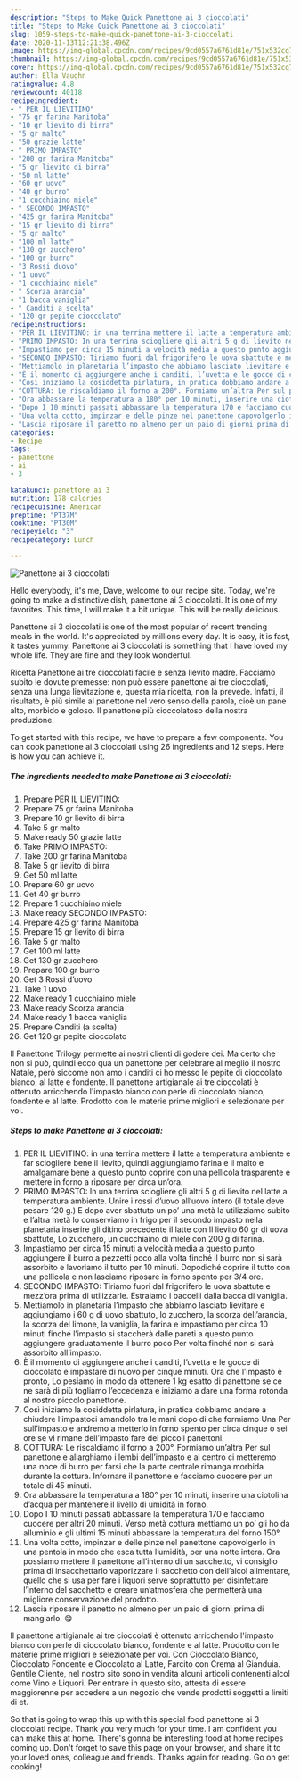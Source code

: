 ```yaml
---
description: "Steps to Make Quick Panettone ai 3 cioccolati"
title: "Steps to Make Quick Panettone ai 3 cioccolati"
slug: 1059-steps-to-make-quick-panettone-ai-3-cioccolati
date: 2020-11-13T12:21:38.496Z
image: https://img-global.cpcdn.com/recipes/9cd0557a6761d81e/751x532cq70/panettone-ai-3-cioccolati-recipe-main-photo.jpg
thumbnail: https://img-global.cpcdn.com/recipes/9cd0557a6761d81e/751x532cq70/panettone-ai-3-cioccolati-recipe-main-photo.jpg
cover: https://img-global.cpcdn.com/recipes/9cd0557a6761d81e/751x532cq70/panettone-ai-3-cioccolati-recipe-main-photo.jpg
author: Ella Vaughn
ratingvalue: 4.8
reviewcount: 40118
recipeingredient:
- " PER IL LIEVITINO"
- "75 gr farina Manitoba"
- "10 gr lievito di birra"
- "5 gr malto"
- "50 grazie latte"
- " PRIMO IMPASTO"
- "200 gr farina Manitoba"
- "5 gr lievito di birra"
- "50 ml latte"
- "60 gr uovo"
- "40 gr burro"
- "1 cucchiaino miele"
- " SECONDO IMPASTO"
- "425 gr farina Manitoba"
- "15 gr lievito di birra"
- "5 gr malto"
- "100 ml latte"
- "130 gr zucchero"
- "100 gr burro"
- "3 Rossi duovo"
- "1 uovo"
- "1 cucchiaino miele"
- " Scorza arancia"
- "1 bacca vaniglia"
- " Canditi a scelta"
- "120 gr pepite cioccolato"
recipeinstructions:
- "PER IL LIEVITINO: in una terrina mettere il latte a temperatura ambiente e far sciogliere bene il lievito, quindi aggiungiamo farina e il malto e amalgamare bene a questo punto coprire con una pellicola trasparente e mettere in forno a riposare per circa un’ora."
- "PRIMO IMPASTO: In una terrina sciogliere gli altri 5 g di lievito nel latte a temperatura ambiente. Unire i rossi d’uovo all’uovo intero (il totale deve pesare 120 g.) E dopo aver sbattuto un po’ una metà la utilizziamo subito e l’altra metà lo conserviamo in frigo per il secondo impasto nella planetaria inserire gli ditino precedente il latte con Il lievito 60 gr di uova sbattute, Lo zucchero, un cucchiaino di miele con 200 g di farina."
- "Impastiamo per circa 15 minuti a velocità media a questo punto aggiungere il burro a pezzetti poco alla volta finché il burro non si sarà assorbito e lavoriamo il tutto per 10 minuti. Dopodiché coprire il tutto con una pellicola e non lasciamo riposare in forno spento per 3/4 ore."
- "SECONDO IMPASTO: Tiriamo fuori dal frigorifero le uova sbattute e mezz’ora prima di utilizzarle. Estraiamo i baccelli dalla bacca di vaniglia."
- "Mettiamolo in planetaria l’impasto che abbiamo lasciato lievitare e aggiungiamo i 60 g di uovo sbattuto, lo zucchero, la scorza dell’arancia, la scorza del limone, la vaniglia, la farina e impastiamo per circa 10 minuti finché l’impasto si staccherà dalle pareti a questo punto aggiungere graduatamente il burro poco Per volta finché non si sarà assorbito all’impasto."
- "È il momento di aggiungere anche i canditi, l’uvetta e le gocce di cioccolato e impastare di nuovo per cinque minuti. Ora che l’impasto è pronto, Lo pesiamo in modo da ottenere 1 kg esatto di panettone se ce ne sarà di più togliamo l’eccedenza e iniziamo a dare una forma rotonda al nostro piccolo panettone."
- "Così iniziamo la cosiddetta pirlatura, in pratica dobbiamo andare a chiudere l’impastoci amandolo tra le mani dopo di che formiamo Una Per sull’impasto e andremo a metterlo in forno spento per circa cinque o sei ore se vi rimane dell’impasto fare dei piccoli panettoni."
- "COTTURA: Le riscaldiamo il forno a 200°. Formiamo un’altra Per sul panettone e allarghiamo i lembi dell’impasto e al centro ci metteremo una noce di burro per farsi che la parte centrale rimanga morbida durante la cottura. Infornare il panettone e facciamo cuocere per un totale di 45 minuti."
- "Ora abbassare la temperatura a 180° per 10 minuti, inserire una ciotolina d’acqua per mantenere il livello di umidità in forno."
- "Dopo I 10 minuti passati abbassare la temperatura 170 e facciamo cuocere per altri 20 minuti. Verso metà cottura mettiamo un po’ gli ho da alluminio e gli ultimi 15 minuti abbassare la temperatura del forno 150°."
- "Una volta cotto, impinzar e delle pinze nel panettone capovolgerlo in una pentola in modo che esca tutta l’umidità, per una notte intera. Ora possiamo mettere il panettone all’interno di un sacchetto, vi consiglio prima di insacchettarlo vaporizzare il sacchetto con dell’alcol alimentare, quello che si usa per fare i liquori serve soprattutto per disinfettare l’interno del sacchetto e creare un’atmosfera che permetterà una migliore conservazione del prodotto."
- "Lascia riposare il panetto no almeno per un paio di giorni prima di mangiarlo. 😋"
categories:
- Recipe
tags:
- panettone
- ai
- 3

katakunci: panettone ai 3 
nutrition: 178 calories
recipecuisine: American
preptime: "PT37M"
cooktime: "PT30M"
recipeyield: "3"
recipecategory: Lunch

---
```



![Panettone ai 3 cioccolati](https://img-global.cpcdn.com/recipes/9cd0557a6761d81e/751x532cq70/panettone-ai-3-cioccolati-recipe-main-photo.jpg)

Hello everybody, it's me, Dave, welcome to our recipe site. Today, we're going to make a distinctive dish, panettone ai 3 cioccolati. It is one of my favorites. This time, I will make it a bit unique. This will be really delicious.

Panettone ai 3 cioccolati is one of the most popular of recent trending meals in the world. It's appreciated by millions every day. It is easy, it is fast, it tastes yummy. Panettone ai 3 cioccolati is something that I have loved my whole life. They are fine and they look wonderful.

Ricetta Panettone ai tre cioccolati facile e senza lievito madre. Facciamo subito le dovute premesse: non può essere panettone ai tre cioccolati, senza una lunga lievitazione e, questa mia ricetta, non la prevede. Infatti, il risultato, è più simile al panettone nel vero senso della parola, cioè un pane alto, morbido e goloso. Il panettone più cioccolatoso della nostra produzione.


To get started with this recipe, we have to prepare a few components. You can cook panettone ai 3 cioccolati using 26 ingredients and 12 steps. Here is how you can achieve it.

<!--inarticleads1-->

##### The ingredients needed to make Panettone ai 3 cioccolati:

1. Prepare  PER IL LIEVITINO:
1. Prepare 75 gr farina Manitoba
1. Prepare 10 gr lievito di birra
1. Take 5 gr malto
1. Make ready 50 grazie latte
1. Take  PRIMO IMPASTO:
1. Take 200 gr farina Manitoba
1. Take 5 gr lievito di birra
1. Get 50 ml latte
1. Prepare 60 gr uovo
1. Get 40 gr burro
1. Prepare 1 cucchiaino miele
1. Make ready  SECONDO IMPASTO:
1. Prepare 425 gr farina Manitoba
1. Prepare 15 gr lievito di birra
1. Take 5 gr malto
1. Get 100 ml latte
1. Get 130 gr zucchero
1. Prepare 100 gr burro
1. Get 3 Rossi d’uovo
1. Take 1 uovo
1. Make ready 1 cucchiaino miele
1. Make ready  Scorza arancia
1. Make ready 1 bacca vaniglia
1. Prepare  Canditi (a scelta)
1. Get 120 gr pepite cioccolato


Il Panettone Trilogy permette ai nostri clienti di godere dei. Ma certo che non si può, quindi ecco qua un panettone per celebrare al meglio il nostro Natale, però siccome non amo i canditi ci ho messo le pepite di cioccolato bianco, al latte e fondente. Il panettone artigianale ai tre cioccolati è ottenuto arricchendo l&#39;impasto bianco con perle di cioccolato bianco, fondente e al latte. Prodotto con le materie prime migliori e selezionate per voi. 

<!--inarticleads2-->

##### Steps to make Panettone ai 3 cioccolati:

1. PER IL LIEVITINO: in una terrina mettere il latte a temperatura ambiente e far sciogliere bene il lievito, quindi aggiungiamo farina e il malto e amalgamare bene a questo punto coprire con una pellicola trasparente e mettere in forno a riposare per circa un’ora.
1. PRIMO IMPASTO: In una terrina sciogliere gli altri 5 g di lievito nel latte a temperatura ambiente. Unire i rossi d’uovo all’uovo intero (il totale deve pesare 120 g.) E dopo aver sbattuto un po’ una metà la utilizziamo subito e l’altra metà lo conserviamo in frigo per il secondo impasto nella planetaria inserire gli ditino precedente il latte con Il lievito 60 gr di uova sbattute, Lo zucchero, un cucchiaino di miele con 200 g di farina.
1. Impastiamo per circa 15 minuti a velocità media a questo punto aggiungere il burro a pezzetti poco alla volta finché il burro non si sarà assorbito e lavoriamo il tutto per 10 minuti. Dopodiché coprire il tutto con una pellicola e non lasciamo riposare in forno spento per 3/4 ore.
1. SECONDO IMPASTO: Tiriamo fuori dal frigorifero le uova sbattute e mezz’ora prima di utilizzarle. Estraiamo i baccelli dalla bacca di vaniglia.
1. Mettiamolo in planetaria l’impasto che abbiamo lasciato lievitare e aggiungiamo i 60 g di uovo sbattuto, lo zucchero, la scorza dell’arancia, la scorza del limone, la vaniglia, la farina e impastiamo per circa 10 minuti finché l’impasto si staccherà dalle pareti a questo punto aggiungere graduatamente il burro poco Per volta finché non si sarà assorbito all’impasto.
1. È il momento di aggiungere anche i canditi, l’uvetta e le gocce di cioccolato e impastare di nuovo per cinque minuti. Ora che l’impasto è pronto, Lo pesiamo in modo da ottenere 1 kg esatto di panettone se ce ne sarà di più togliamo l’eccedenza e iniziamo a dare una forma rotonda al nostro piccolo panettone.
1. Così iniziamo la cosiddetta pirlatura, in pratica dobbiamo andare a chiudere l’impastoci amandolo tra le mani dopo di che formiamo Una Per sull’impasto e andremo a metterlo in forno spento per circa cinque o sei ore se vi rimane dell’impasto fare dei piccoli panettoni.
1. COTTURA: Le riscaldiamo il forno a 200°. Formiamo un’altra Per sul panettone e allarghiamo i lembi dell’impasto e al centro ci metteremo una noce di burro per farsi che la parte centrale rimanga morbida durante la cottura. Infornare il panettone e facciamo cuocere per un totale di 45 minuti.
1. Ora abbassare la temperatura a 180° per 10 minuti, inserire una ciotolina d’acqua per mantenere il livello di umidità in forno.
1. Dopo I 10 minuti passati abbassare la temperatura 170 e facciamo cuocere per altri 20 minuti. Verso metà cottura mettiamo un po’ gli ho da alluminio e gli ultimi 15 minuti abbassare la temperatura del forno 150°.
1. Una volta cotto, impinzar e delle pinze nel panettone capovolgerlo in una pentola in modo che esca tutta l’umidità, per una notte intera. Ora possiamo mettere il panettone all’interno di un sacchetto, vi consiglio prima di insacchettarlo vaporizzare il sacchetto con dell’alcol alimentare, quello che si usa per fare i liquori serve soprattutto per disinfettare l’interno del sacchetto e creare un’atmosfera che permetterà una migliore conservazione del prodotto.
1. Lascia riposare il panetto no almeno per un paio di giorni prima di mangiarlo. 😋


Il panettone artigianale ai tre cioccolati è ottenuto arricchendo l&#39;impasto bianco con perle di cioccolato bianco, fondente e al latte. Prodotto con le materie prime migliori e selezionate per voi. Con Cioccolato Bianco, Cioccolato Fondente e Cioccolato al Latte, Farcito con Crema al Gianduia. Gentile Cliente, nel nostro sito sono in vendita alcuni articoli contenenti alcol come Vino e Liquori. Per entrare in questo sito, attesta di essere maggiorenne per accedere a un negozio che vende prodotti soggetti a limiti di et. 

So that is going to wrap this up with this special food panettone ai 3 cioccolati recipe. Thank you very much for your time. I am confident you can make this at home. There's gonna be interesting food at home recipes coming up. Don't forget to save this page on your browser, and share it to your loved ones, colleague and friends. Thanks again for reading. Go on get cooking!
